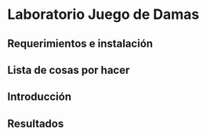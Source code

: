 # Laboratorio Juego de Damas


## Requerimientos e instalación

## Lista de cosas por hacer


## Introducción

## Resultados
